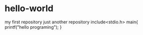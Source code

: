# hello-world
 my first repository
just another repository
include<stdio.h>
main{
printf("hello programing");
}
